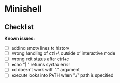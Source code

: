 #  **Minishell**
## Checklist

**Known issues:**
- [ ] adding empty lines to history
- [ ] wrong handling of ctrl+\ outside of interactive mode
- [ ] wrong exit status after ctrl+c
- [ ] echo "||" returns syntax error 
- [ ] cd doesn´t work with "." argument
- [ ] execute looks into PATH when "./" path is specified
